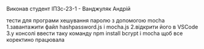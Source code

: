 Виконав студент ІПЗс-23-1 - Ванджуляк Андрій

тести для програми хешування паролю з допомогою mocha
1.завантажити файл hashpassword.js і mocha.js
2.відкрити його в VSCode
3.у консолі ввести таку команду npm install bcrypt і mocha щоб все коректино працювала
